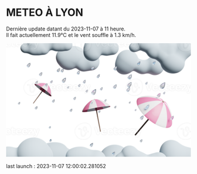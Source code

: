 # METEO À LYON

Dernière update datant du 2023-11-07 à 11 heure.  
Il fait actuellement 11.9°C et le vent souffle à 1.3 km/h.      

![](./.github/rain.png)

last launch : 2023-11-07 12:00:02.281052
